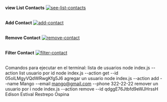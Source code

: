 <b>view List Contacts</b>
<a href="https://postimg.cc/DWP7Jx33" target="_blank"><img src="https://i.postimg.cc/g0fj77Mj/see-list-contacts.png" alt="see-list-contacts"/></a><br/><br/>

<b>Add Contact</b>
<a href="https://postimg.cc/8FS1zq3b" target="_blank"><img src="https://i.postimg.cc/25q32Y7g/add-contact.png" alt="add-contact"/></a><br/><br/>

<b>Remove Contact</b>
<a href="https://postimg.cc/2bjr4nCb" target="_blank"><img src="https://i.postimg.cc/wvLMYkPV/remove-contact.png" alt="remove-contact"/></a><br/><br/>

<b>Filter Contact</b>
<a href="https://postimg.cc/PCZXht6x" target="_blank"><img src="https://i.postimg.cc/wj47XMLh/filter-contact.png" alt="filter-contact"/></a><br/><br/>


Comandos para ejecutar en el terminal:
lista de usuarios
node index.js --action list
usuario por id
node index.js --action get --id 05olLMgyVQdWRwgKfg5J6
agregar un usuario
node index.js --action add --name Mango --email mango@gmail.com --phone 322-22-22
remover un usuario por i
node index.js --action remove --id qdggE76Jtbfd9eWJHrssH
Edison Estival Restrepo Ospina